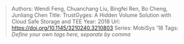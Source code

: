 > Authors: Wendi Feng, Chuanchang Liu, Bingfei Ren, Bo Cheng, Junliang Chen
> Title: TrustGyges: A Hidden Volume Solution with Cloud Safe Storage and TEE
> Year: 2018
> Url: https://doi.org/10.1145/3210240.3210803
> Series: MobiSys '18
> Tags: *Define your own tags here, separate by comma*